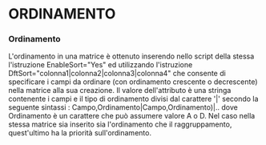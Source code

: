 # ORDINAMENTO

### Ordinamento

L'ordinamento in una matrice è ottenuto inserendo nello script della stessa l'istruzione
EnableSort="Yes"
ed utilizzando l'istruzione
DftSort="colonna1|colonna2|colonna3|colonna4"
che consente di specificare i campi da ordinare (con  ordinamento crescente o decrescente)
nella matrice alla sua creazione. Il valore dell'attributo è una stringa contenente i campi e il
tipo di ordinamento divisi dal
carattere '|' secondo la seguente sintassi :  Campo,Ordinamento|Campo,Ordinamento)|.. dove Ordinamento
è un carattere che può assumere valore A o D.
Nel caso nella stessa matrice sia inserito sia l'ordinamento che il raggruppamento, quest'ultimo ha
la priorità sull'ordinamento.




